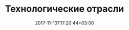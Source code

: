 ---
title: "Технологические отрасли"
description: "Что отличает успешные компании от всех остальных? Они всегда держат руку на пульсе и внедряют новейшие технологии. Одной из таких технологий стал блокчейн, уже зарекомендовавший себя как прекрасный инструмент для оптимизации расходов, снижения себестоимости, прозрачного контроля и повышения эффективности бизнес-процессов."
date: 2017-11-13T17:20:44+03:00
info:
    img: "/images/content/industry.png"
solution1:
    title: "Логистическая платформа для дронов"
    text: "На сегодняшний день рынок грузовой логистики страдает от необоснованного количества ручного труда, что негативно сказывается на стоимости услуг и эффективности отрасли в целом. Более того, человеческий фактор часто приводит к ошибкам, которые влекут за собой финансовые потери. Будущее рынка — за беспилотной грузовой логистикой, которая существенно автоматизирует бизнес-процессы, снижая себестоимость услуг и повышая их качество.
</p><p>
Мы предлагаем своим клиентам разработку блокчейн-платформы для беспилотной грузовой логистики, построенную на технологии смарт-контрактов. Благодаря ключевым характеристикам блокчейна, таким как открытость, децентрализация и невозможность подделать данные, платформа обеспечивает прозрачную и защищенную автоматизацию бизнес-процессов, сокращает транзакционные издержки, а также существенно увеличивает скорость и качество доставки грузов. Она также ведет реестр всех событий, происходящих с дронами на протяжении их жизненного цикла, вплоть до маршрутов конкретных полетных заданий. 
</p><p>
Такие платформы найдут применение в большом количестве областей, начиная от доставки грузов в труднодоступных областях и чрезвычайных ситуациях и заканчивая логистикой для нефтяных, газовых и ресурсодобывающих компаний. В выигрыше будут все потребители, в особенности те, кто проживает в отдаленных регионах."
---